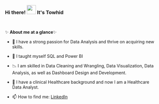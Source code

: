 
###  Hi there! <img src="https://raw.githubusercontent.com/MartinHeinz/MartinHeinz/master/wave.gif" width="30px"> It's Towhid 

<p>&nbsp;</p>

✨ **About me at a glance**✨
- 👀 I have a strong passion for Data Analysis and thrive on acquiring new skills.
- 🌱 I taught myself SQL and Power BI
- 📉 I am skilled in Data Cleaning and Wrangling, Data Visualization, Data Analysis, as well as Dashboard Design and Development.
- 💉 I have a clinical Healthcare background and now I am a Healthcare Data Analyst.


- 📫 How to find me: [LinkedIn](https://www.linkedin.com/in/islammdtowhidul/)
<!--

<p>&nbsp;</p>
 
 💡**Skills**💡:
 
- Microsoft SQL Server
- Tableau
- Microsoft Excel
- Google Sheets


 <p>&nbsp;</p>


 📚**Courses and Certifications**📚
 
 - Google Data Analytics Certification
 
 
 
<p>&nbsp;</p>
 
 ⚡**Projects on Tableau**⚡
 
 - **Space Challenge**: Click [HERE](https://public.tableau.com/app/profile/thais.cooke/viz/SpaceMissions_16605611230430/Dashboard1)
 
 - **NYC_Airbnb**: Click [HERE](https://public.tableau.com/app/profile/thais.cooke/viz/NYC_airbnb_16590391722840/Story1)
 
 - **Aibnb Seattle**: Click [HERE](https://public.tableau.com/app/profile/thais.cooke/viz/AirbnbSeattle_16587973599060/Dashboard1)
 
 - **BellaBeat Capstone Project**: Click [HERE](https://public.tableau.com/app/profile/thais.cooke/viz/BellaBeat_Capstone_Project/BellabeatFitnessAnalysis)
 
 - **COVID Dashboard**: Click [HERE](https://public.tableau.com/app/profile/thais.cooke/viz/CovidDashboardProject_16450981925780/Dashboard1)
 
 - **Interactive Halloween Candy Tableau Dashboard**: Click [HERE](https://public.tableau.com/app/profile/thais.cooke/viz/HalloweenCandyAnalysis/Dashboard1)
 
 <p>&nbsp;</p>
 
 
 👩‍💻**Projects on SQL**👩‍💻
 
- **Cleaning Data in SQL**: Click [HERE](https://github.com/ThaisCooke/Nashville_Housing/blob/main/Data_Cleaning_SQL)

- **Danny's Diner**: Click [HERE](https://github.com/ThaisCooke/DannysDiner/blob/main/code)

- **Pizza Runner**: Click [HERE](https://github.com/ThaisCooke/pizza_runner)

- **Aibnb_NYC**: Click [HERE](https://github.com/ThaisCooke/NYC_airbnb/blob/main/airbnb)

- **Space Missions**: Click [HERE](https://github.com/ThaisCooke/Space_missions/blob/main/space_missions)

- **Game of Thrones**: Click [HERE](https://github.com/ThaisCooke/GOT/blob/main/SQLQueryGOT.sql)

- **BellaBeat**: Click [HERE](https://github.com/ThaisCooke/Bellabeat/blob/main/capstoneproject)

- **COVID Project**: Click [HERE](https://github.com/ThaisCooke/COVIDProject/blob/main/COVID)

- **Halloween Candy Analysis**: Click [HERE](https://github.com/ThaisCooke/halloweencandy/blob/main/candy)




 <p>&nbsp;</p>
 
[![Khuyen's github stats](https://github-readme-stats.vercel.app/api?username=thaiscooke&count_private=true&show_icons=true&theme=radical&hide_rank=false)](https://github.com/anuraghazra/github-readme-stats)

-->


<!--
**towhidrazu/towhidrazu** is a ✨ _special_ ✨ repository because its `README.md` (this file) appears on your GitHub profile.

Here are some ideas to get you started:

- 🔭 I’m currently working on ...
- 🌱 I’m currently learning ...
- 👯 I’m looking to collaborate on ...
- 🤔 I’m looking for help with ...
- 💬 Ask me about ...
- 📫 How to reach me: ...
- 😄 Pronouns: ...
- ⚡ Fun fact: ...
-->
